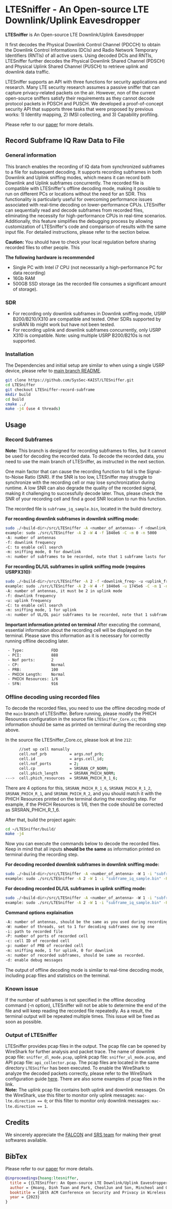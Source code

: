 
# LTESniffer - An Open-source LTE Downlink/Uplink Eavesdropper

**LTESniffer** is An Open-source LTE Downlink/Uplink Eavesdropper 

It first decodes the Physical Downlink Control Channel (PDCCH) to obtain the Downlink Control Informations (DCIs) and Radio Network Temporary Identifiers (RNTIs) of all active users. Using decoded DCIs and RNTIs, LTESniffer further decodes the Physical Downlink Shared Channel (PDSCH) and Physical Uplink Shared Channel (PUSCH) to retrieve uplink and downlink data traffic.

LTESniffer supports an API with three functions for security applications and research. Many LTE security research assumes
a passive sniffer that can capture privacy-related packets on the air. However, non of the current open-source sniffers satisfy their requirements as they cannot decode protocol packets in PDSCH and PUSCH. We developed a proof-of-concept security API that supports three tasks that were proposed by previous works: 1) Identity mapping, 2) IMSI collecting, and 3) Capability profiling.

Please refer to our [paper][paper] for more details.

## Record Subframe IQ Raw Data to File
### General information

This branch enables the recording of IQ data from synchronized subframes to a file for subsequent decoding. It supports recording subframes in both Downlink and Uplink sniffing modes, which means it can record both Downlink and Uplink subframes concurrently. The recorded file is compatible with LTESniffer's offline decoding mode, making it possible to run on different PCs or locations without the need for an SDR. This functionality is particularly useful for overcoming performance issues associated with real-time decoding on lower-performance CPUs. LTESniffer can sequentially read and decode subframes from recorded files, eliminating the necessity for high-performance CPUs in real-time scenarios. Additionally, this feature simplifies the debugging process by allowing customization of LTESniffer's code and comparison of results with the same input file. For detailed instructions, please refer to the section below.

**Caution:** You should have to check your local regulation before sharing recorded files to other people. This 

**The following hardware is recommended**
- Single PC with Intel i7 CPU (not necessarily a high-performance PC for data recording)
- 16Gb RAM
- 500GB SSD storage (as the recorded file consumes a significant amount of storage).
### SDR
- For recording only downlink subframes in Downlink sniffing mode, USRP B200/B210/X310 are compatible and tested. Other SDRs supported by srsRAN lib might work but have not been tested.
- For recording uplink and downlink subframes concurrently, only USRP X310 is compatible. Note: using multiple USRP B200/B210s is not supported.

### Installation
The Dependencies and initial setup are similar to when using a single USRP device, please refer to [main branch README][main-readme].

```bash
git clone https://github.com/SysSec-KAIST/LTESniffer.git
cd LTESniffer
git checkout LTESniffer-record-subframe
mkdir build
cd build
cmake ../
make -j4 (use 4 threads)
```

## Usage
### Record Subframes
**Note:** This branch is designed for recording subframes to files, but it cannot be used for decoding the recorded data. To decode the recorded data, you need to use the main branch of LTESniffer, as instructed in the next section.

One main factor that can cause the recording function to fail is the Signal-to-Noise Ratio (SNR). If the SNR is too low, LTESniffer may struggle to synchronize with the recording cell or may lose synchronization during runtime. A low SNR can also degrade the quality of the recorded signal, making it challenging to successfully decode later. Thus, please check the SNR of your recording cell and find a good SNR location to run this function.

The recorded file is `subframe_iq_sample.bin`, located in the build directory.

**For recording downlink subframes in downlink sniffing mode:**
```bash
sudo ./<build-dir>/src/LTESniffer -A <number_of_antennas> -f <downlink_freq> -C -m 0 -n <number_of_subframes>
example: sudo ./src/LTESniffer -A 2 -W 4 -f 1840e6 -C -m 0 -n 5000
-A: number of antennas
-f: downlink frequency
-C: to enable cell search
-m: sniffing mode, 0 for downlink
-n: number of subframes to be recorded, note that 1 subframe lasts for 1 ms
```
**For recording DL/UL subframes in uplink sniffing mode (requires USRPX310):**
```bash
sudo ./<build-dir>/src/LTESniffer -A 2 -f <downlink_freq> -u <uplink_freq> -C -m 1 -n <number_of_subframes>
example: sudo ./src/LTESniffer -A 2 -W 4 -f 1840e6 -u 1745e6 -C -m 1 -n 5000
-A: number of antennas, it must be 2 in uplink mode
-f: downlink frequency
-u: uplink frequency
-C: to enable cell search
-m: sniffing mode, 1 for uplink
-n: number of UL/DL pair subframes to be recorded, note that 1 subframe lasts for 1 ms
```

**Important information printed on terminal**
After executing the command, essential information about the recording cell will be displayed on the terminal. Please save this information as it is necessary for correctly running offline decoding later.

```bash
 - Type:            FDD
 - PCI:             888
 - Nof ports:       2
 - CP:              Normal
 - PRB:             100
 - PHICH Length:    Normal
 - PHICH Resources: 1/6
 - SFN:             916

```

### Offline decoding using recorded files

To decode the recorded files, you need to use the offline decoding mode of the `main` branch of LTESniffer. Before running, please modify the PHICH Resources configuration in the source file `LTESniffer_Core.cc`; this information should be same as printed on terminal during the recording step above.

In the source file LTESniffer_Core.cc, please look at line `212`:
```bash
      //set up cell manually
      cell.nof_prb          = args.nof_prb;
      cell.id               = args.cell_id;
      cell.nof_ports        = 2;
      cell.cp               = SRSRAN_CP_NORM;
      cell.phich_length     = SRSRAN_PHICH_NORM;
--->  cell.phich_resources  = SRSRAN_PHICH_R_1_6;
```
There are 4 options for this, `SRSRAN_PHICH_R_1_6`, `SRSRAN_PHICH_R_1_2`, `SRSRAN_PHICH_R_1`, and `SRSRAN_PHICH_R_2`, and you should match it with the PHICH Resources printed on the terminal during the recording step. For example, if the PHICH Resources is 1/6, then the code should be corrected as SRSRAN_PHICH_R_1_6.

After that, build the project again:
```bash
cd ~/LTESniffer/build/
make -j4
```
Now you can execute the commands below to decode the recorded files. Keep in mind that all inputs **should be the same** as information printed on terminal during the recording step.

**For decoding recorded downlink subframes in downlink sniffing mode:**
```bash
sudo ./<build-dir>/src/LTESniffer -A <number_of_antenna> -W 1 -i "subframe_iq_sample.bin" -P <number_of_port> -c <cell_ID> -p <number_of_PRB> -m 0 -n <number_of_subframes> -d
example: sudo ./src/LTESniffer -A 2 -W 1 -i "subframe_iq_sample.bin" -P 2 -c 888 -p 100 -m 0 -n 5000 -d
```
**For decoding recorded DL/UL subframes in uplink sniffing mode:**
```bash
sudo ./<build-dir>/src/LTESniffer -A <number_of_antenna> -W 1 -i "subframe_iq_sample.bin" -P <number_of_port> -c <cell_ID> -p <number_of_PRB> -m 0 -n <number_of_subframes> -d
example: sudo ./src/LTESniffer -A 2 -W 1 -i "subframe_iq_sample.bin" -P 2 -c 888 -p 100 -m 1 -n 5000 -d

```

**Command options explaination**
```bash
-A: number of antennas, should be the same as you used during recording step.
-W: number of threads, set to 1 for decoding subframes one by one
-i: path to recorded file
-P: number of ports of recorded cell
-c: cell ID of recorded cell
-p: number of PRB of recorded cell
-m: sniffing mode, 1 for uplink, 0 for downlink
-n: number of recorded subframes, should be same as recorded.
-d: enable debug messages
```
The output of offline decoding mode is similar to real-time decoding mode, including pcap files and statistics on the terminal.

### Known issue
If the number of subframes is not specified in the offline decoding command (-n option), LTESniffer will not be able to determine the end of the file and will keep reading the recorded file repeatedly. As a result, the terminal output will be repeated multiple times. This issue will be fixed as soon as possible.

### Output of LTESniffer
LTESniffer provides pcap files in the output. The pcap file can be opened by WireShark for further analysis and packet trace.
The name of downlink pcap file: ``sniffer_dl_mode.pcap``, uplink pcap file: ``sniffer_ul_mode.pcap``, and API pcap file: ``api_collector.pcap``.
The pcap files are located in the same directory ``LTESniffer`` has been executed.
To enable the WireShark to analyze the decoded packets correctly, please refer to the WireShark configuration guide [here][pcap]. There are also some examples of pcap files in the link.\
**Note:** The uplink pcap file contains both uplink and downlink messages. On the WireShark, use this filter to monitor only uplink messages: ``mac-lte.direction == 0``; or this filter to monitor only downlink messages: ``mac-lte.direction == 1``.

## Credits
We sincerely appreciate the [FALCON][falcon] and [SRS team][srsran] for making their great softwares available.
## BibTex
Please refer to our [paper][paper] for more details.

```bibtex
@inproceedings{hoang:ltesniffer,
  title = {{LTESniffer: An Open-source LTE Downlink/Uplink Eavesdropper}},
  author = {Hoang, Dinh Tuan and Park, CheolJun and Son, Mincheol and Oh, Taekkyung and Bae, Sangwook and Ahn, Junho and Oh, BeomSeok and Kim, Yongdae},
  booktitle = {16th ACM Conference on Security and Privacy in Wireless and Mobile Networks (WiSec '23)},
  year = {2023}
}
```

[falcon]: https://github.com/falkenber9/falcon
[srsran]: https://github.com/srsran/srsRAN_4G
[uhd]:    https://github.com/EttusResearch/uhd
[paper]:  https://syssec.kaist.ac.kr/pub/2023/wisec2023_tuan.pdf
[pcap]:   pcap_file_example/README.md
[app]:    https://play.google.com/store/apps/details?id=make.more.r2d2.cellular_z&hl=en&gl=US&pli=1
[watching]: https://syssec.kaist.ac.kr/pub/2022/sec22summer_bae.pdf
[main-readme]: https://github.com/SysSec-KAIST/LTESniffer/tree/main
